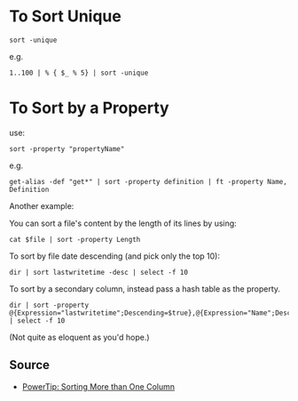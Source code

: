 # To Sort Unique

	sort -unique

e.g.

	1..100 | % { $_ % 5} | sort -unique

# To Sort by a Property

use:

	sort -property "propertyName"

e.g. 

	get-alias -def "get*" | sort -property definition | ft -property Name, Definition

Another example:

You can sort a file's content by the length of its lines by using:

	cat $file | sort -property Length

To sort by file date descending (and pick only the top 10):

	dir | sort lastwritetime -desc | select -f 10

To sort by a secondary column, instead pass a hash table as the property.

	dir | sort -property @{Expression="lastwritetime";Descending=$true},@{Expression="Name";Descending=$false} | select -f 10

(Not quite as eloquent as you'd hope.) 




## Source

* [PowerTip: Sorting More than One Column](https://devblogs.microsoft.com/scripting/powertip-sorting-more-than-one-column/)